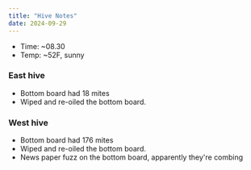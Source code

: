 ```yaml
---
title: "Hive Notes"
date: 2024-09-29
---
```


- Time: ~08.30
- Temp: ~52F, sunny

### East hive

- Bottom board had 18 mites
- Wiped and re-oiled the bottom board.

### West hive

- Bottom board had 176 mites
- Wiped and re-oiled the bottom board.
- News paper fuzz on the bottom board, apparently they're combing

